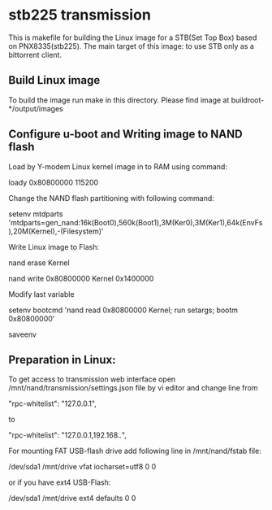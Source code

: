 # stb225 transmission
This is makefile for building the Linux image for a STB(Set Top Box) based on PNX8335(stb225).
The main target of this image: to use STB only as a bittorrent client.

## Build Linux image
To build the image run make in this directory.
Please find image at buildroot-*/output/images

## Configure u-boot and Writing image to NAND flash
Load by Y-modem Linux kernel image in to RAM using command:

loady 0x80800000 115200

Change the NAND flash partitioning with following command:

setenv mtdparts 'mtdparts=gen_nand:16k(Boot0),560k(Boot1),3M(Ker0),3M(Ker1),64k(EnvFs),20M(Kernel),-(Filesystem)'

Write Linux image to Flash:

nand erase Kernel

nand write 0x80800000 Kernel 0x1400000

Modify last variable

setenv bootcmd 'nand read 0x80800000 Kernel; run setargs; bootm 0x80800000'

saveenv

## Preparation in Linux:
To get access to transmission web interface open /mnt/nand/transmission/settings.json file by vi editor
and change line from

"rpc-whitelist": "127.0.0.1",

to

"rpc-whitelist": "127.0.0.1,192.168.*.*",

For mounting FAT USB-flash drive add following line in /mnt/nand/fstab file:

/dev/sda1 /mnt/drive   vfat  iocharset=utf8 0 0

or if you have ext4 USB-Flash:

/dev/sda1 /mnt/drive   ext4  defaults 0 0

